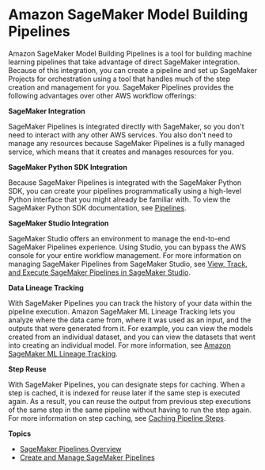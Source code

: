 # Amazon SageMaker Model Building Pipelines<a name="pipelines"></a>

Amazon SageMaker Model Building Pipelines is a tool for building machine learning pipelines that take advantage of direct SageMaker integration\. Because of this integration, you can create a pipeline and set up SageMaker Projects for orchestration using a tool that handles much of the step creation and management for you\. SageMaker Pipelines provides the following advantages over other AWS workflow offerings:

**SageMaker Integration**

SageMaker Pipelines is integrated directly with SageMaker, so you don't need to interact with any other AWS services\. You also don't need to manage any resources because SageMaker Pipelines is a fully managed service, which means that it creates and manages resources for you\.

**SageMaker Python SDK Integration**

Because SageMaker Pipelines is integrated with the SageMaker Python SDK, you can create your pipelines programmatically using a high\-level Python interface that you might already be familiar with\.  To view the SageMaker Python SDK documentation, see [Pipelines](https://sagemaker.readthedocs.io/en/stable/workflows/pipelines/sagemaker.workflow.pipelines.html)\.

**SageMaker Studio Integration**

SageMaker Studio offers an environment to manage the end\-to\-end SageMaker Pipelines experience\. Using Studio, you can bypass the AWS console for your entire workflow management\. For more information on managing SageMaker Pipelines from SageMaker Studio, see [View, Track, and Execute SageMaker Pipelines in SageMaker Studio](pipelines-studio.md)\.

**Data Lineage Tracking**

With SageMaker Pipelines you can track the history of your data within the pipeline execution\. Amazon SageMaker ML Lineage Tracking lets you analyze where the data came from, where it was used as an input, and the outputs that were generated from it\. For example, you can view the models created from an individual dataset, and you can view the datasets that went into creating an individual model\. For more information, see [Amazon SageMaker ML Lineage Tracking](lineage-tracking.md)\.

**Step Reuse**

With SageMaker Pipelines, you can designate steps for caching\. When a step is cached, it is indexed for reuse later if the same step is executed again\. As a result, you can reuse the output from previous step executions of the same step in the same pipeline without having to run the step again\. For more information on step caching, see [Caching Pipeline Steps](pipelines-caching.md)\.

**Topics**
+ [SageMaker Pipelines Overview](pipelines-sdk.md)
+ [Create and Manage SageMaker Pipelines](pipelines-build.md)